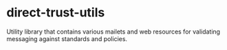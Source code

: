 # direct-trust-utils
Utility library that contains various mailets and web resources for validating messaging against standards and policies.
